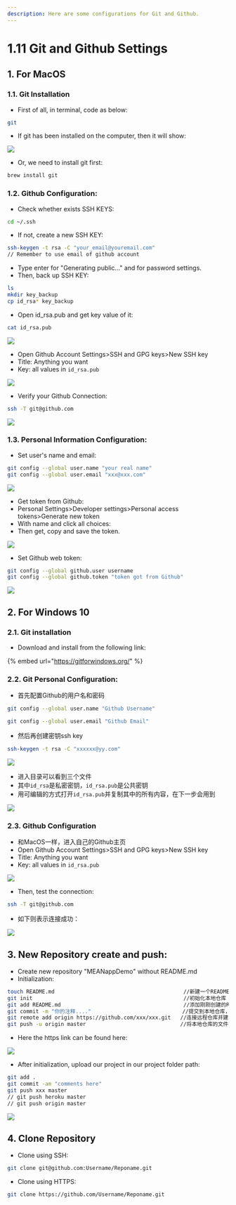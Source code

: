 ```yaml
---
description: Here are some configurations for Git and Github.
---
```


# 1.11 Git and Github Settings

## 1. For MacOS

### 1.1. Git Installation

* First of all, in terminal, code as below:

```bash
git
```

* If git has been installed on the computer, then it will show:

![](../.gitbook/assets/image%20%289%29.png)

* Or, we need to install git first:

```bash
brew install git
```

### 1.2. Github Configuration:

* Check whether exists SSH KEYS:

```bash
cd ~/.ssh
```

* If not, create a new SSH KEY:

```bash
ssh-keygen -t rsa -C "your_email@youremail.com"
// Remember to use email of github account
```

* Type enter for "Generating public..." and for password settings.
* Then, back up SSH KEY:

```bash
ls
mkdir key_backup
cp id_rsa* key_backup
```

* Open id\_rsa.pub and get key value of it:

```bash
cat id_rsa.pub
```

![](../.gitbook/assets/image%20%286%29.png)

* Open Github Account Settings&gt;SSH and GPG keys&gt;New SSH key
* Title: Anything you want
* Key: all values in `id_rsa.pub`

![](../.gitbook/assets/image%20%2870%29.png)

* Verify your Github Connection:

```bash
ssh -T git@github.com
```

![](../.gitbook/assets/image%20%2852%29.png)

### 1.3. Personal Information Configuration:

* Set user's name and email:

```bash
git config --global user.name "your real name"
git config --global user.email "xxx@xxx.com"
```

![](../.gitbook/assets/image%20%2891%29.png)

* Get token from Github:
* Personal Settings&gt;Developer settings&gt;Personal access tokens&gt;Generate new token
* With name and click all choices:
* Then get, copy and save the token.

![](../.gitbook/assets/image%20%2839%29.png)

* Set Github web token:

```bash
git config --global github.user username
git config --global github.token "token got from Github"
```

![](../.gitbook/assets/image%20%2871%29.png)

## 2. For Windows 10

### 2.1. Git installation

* Download and install from the following link:

{% embed url="https://gitforwindows.org/" %}

### 2.2. Git Personal Configuration:

* 首先配置Github的用户名和密码

```bash
git config --global user.name "Github Username"
```

```bash
git config --global user.email "Github Email"
```

* 然后再创建密钥ssh key

```bash
ssh-keygen -t rsa -C "xxxxxx@yy.com"
```

![](../.gitbook/assets/image%20%2816%29.png)

* 进入目录可以看到三个文件
* 其中`id_rsa`是私密密钥，`id_rsa.pub`是公共密钥
* 用可编辑的方式打开`id_rsa.pub`并复制其中的所有内容，在下一步会用到

![](../.gitbook/assets/image%20%2886%29.png)

### 2.3. Github Configuration

* 和MacOS一样，进入自己的Github主页
* Open Github Account Settings&gt;SSH and GPG keys&gt;New SSH key
* Title: Anything you want
* Key: all values in `id_rsa.pub`

![](../.gitbook/assets/image%20%2870%29.png)

* Then, test the connection:

```bash
ssh -T git@github.com
```

* 如下则表示连接成功：

![](../.gitbook/assets/image%20%2821%29.png)

## 3. New Repository create and push:

* Create new repository "MEANappDemo" without README.md
* Initialization:

```bash
touch README.md                                         //新建一个README文档，若上一步勾选了创建README.md，提交时导致冲突
git init                                                //初始化本地仓库
git add README.md                                       //添加刚刚创建的README文档
git commit -m "你的注释...."                             //提交到本地仓库，并写一些注释
git remote add origin https://github.com/xxx/xxx.git   //连接远程仓库并建了一个名叫：origin的别名，当然可以为其他名字，但是origin一看就知道是别名，youname记得替换成你的用户名
git push -u origin master                              //将本地仓库的文件提交到别名为origin的地址的master分支下，-u为第一次提交，需要创建master分支，下次就不需要了
```

* Here the https link can be found here:

![](../.gitbook/assets/image%20%283%29.png)

* After initialization, upload our project in our project folder path:

```bash
git add .
git commit -am "comments here"
git push xxx master
// git push heroku master
// git push origin master
```

![](../.gitbook/assets/image%20%2885%29.png)

## 4. Clone Repository

* Clone using SSH:

```bash
git clone git@github.com:Username/Reponame.git
```

* Clone using HTTPS:

```bash
git clone https://github.com/Username/Reponame.git
```

